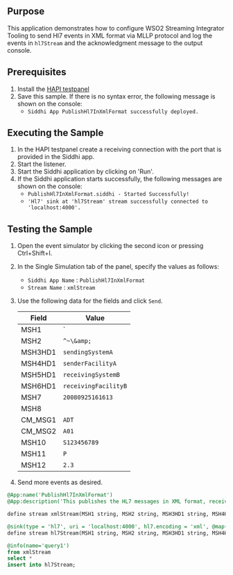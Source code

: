## Purpose

This application demonstrates how to configure WSO2 Streaming Integrator Tooling to send Hl7 events in XML format via MLLP protocol and log the events in `hl7Stream` and the acknowledgment message to the output console.

## Prerequisites

1. Install the [HAPI testpanel](https://hapifhir.github.io/hapi-hl7v2/hapi-testpanel/install.html)
2. Save this sample. If there is no syntax error, the following message is shown on the console:
    - `Siddhi App PublishHl7InXmlFormat successfully deployed.`

## Executing the Sample

1. In the HAPI testpanel create a receiving connection with the port that is provided in the Siddhi app.
2. Start the listener.
3. Start the Siddhi application by clicking on 'Run'.
4. If the Siddhi application starts successfully, the following messages are shown on the console:
    - `PublishHl7InXmlFormat.siddhi - Started Successfully!`
    - `'Hl7' sink at 'hl7Stream' stream successfully connected to 'localhost:4000'.`

## Testing the Sample

1. Open the event simulator by clicking the second icon or pressing Ctrl+Shift+I.
2. In the Single Simulation tab of the panel, specify the values as follows:
    - `Siddhi App Name`   :   `PublishHl7InXmlFormat`
    - `Stream Name`   :   `xmlStream`
3. Use the following data for the fields and click `Send`.

    | Field       | Value              |
    |------------|---------------------|
    | MSH1       | `|`                 |
    | MSH2       | `^~\&amp;`          |
    | MSH3HD1    | `sendingSystemA`    |
    | MSH4HD1    | `senderFacilityA`   |
    | MSH5HD1    | `receivingSystemB`  |
    | MSH6HD1    | `receivingFacilityB`|
    | MSH7       | `20080925161613`    |
    | MSH8       | ` `                 |
    | CM_MSG1    | `ADT`               |
    | CM_MSG2    | `A01`               |
    | MSH10      | `S123456789`        |
    | MSH11      | `P`                 |
    | MSH12      | `2.3`               |

4. Send more events as desired.

```sql
@App:name('PublishHl7InXmlFormat')
@App:description('This publishes the HL7 messages in XML format, receives and logs the acknowledgement message in the console using MLLP protocol and custom xml mapping.')

define stream xmlStream(MSH1 string, MSH2 string, MSH3HD1 string, MSH4HD1 string, MSH5HD1 string, MSH6HD1 string, MSH7 string, MSH8 string, CM_MSG1 string, CM_MSG2 string,MSH10 string,MSH11 string, MSH12 string);

@sink(type = 'hl7', uri = 'localhost:4000', hl7.encoding = 'xml', @map(type = 'xml', enclosing.element="<ADT_A01  xmlns='urn:hl7-org:v2xml'>", @payload('<MSH><MSH.1>{{MSH1}}</MSH.1><MSH.2>{{MSH2}}</MSH.2><MSH.3><HD.1>{{MSH3HD1}}</HD.1></MSH.3><MSH.4><HD.1>{{MSH4HD1}}</HD.1></MSH.4><MSH.5><HD.1>{{MSH5HD1}}</HD.1></MSH.5><MSH.6><HD.1>{{MSH6HD1}}</HD.1></MSH.6><MSH.7>{{MSH7}}</MSH.7><MSH.8>{{MSH8}}</MSH.8><MSH.9><CM_MSG.1>{{CM_MSG1}}</CM_MSG.1><CM_MSG.2>{{CM_MSG2}}</CM_MSG.2></MSH.9><MSH.10>{{MSH10}}</MSH.10><MSH.11>{{MSH11}}</MSH.11><MSH.12>{{MSH12}}</MSH.12></MSH>')))
define stream hl7Stream(MSH1 string, MSH2 string, MSH3HD1 string, MSH4HD1 string, MSH5HD1 string, MSH6HD1 string, MSH7 string, MSH8 string, CM_MSG1 string, CM_MSG2 string,MSH10 string,MSH11 string, MSH12 string);

@info(name='query1')
from xmlStream
select *
insert into hl7Stream;
```
